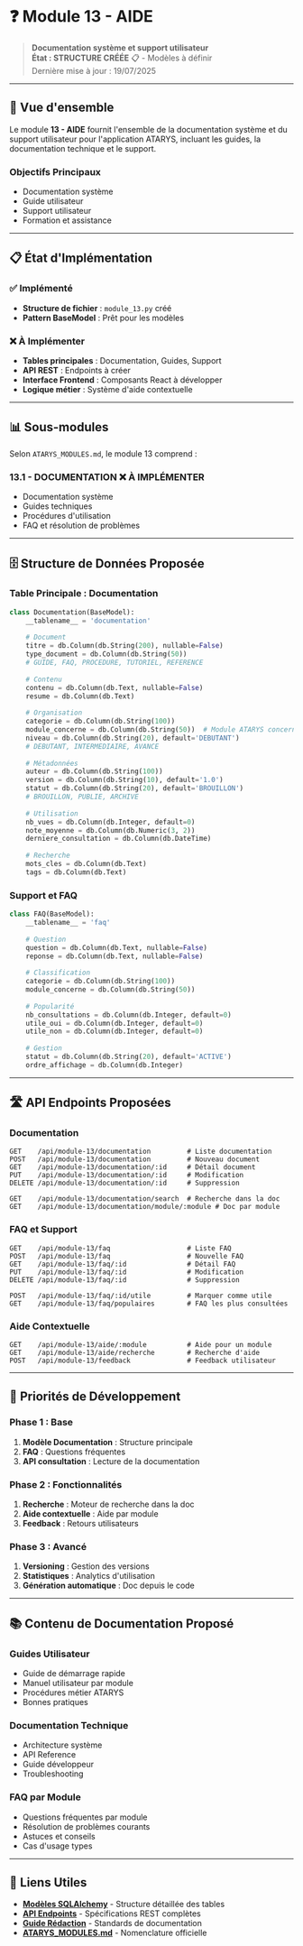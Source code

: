 # ❓ Module 13 - AIDE

> **Documentation système et support utilisateur**  
> **État : STRUCTURE CRÉÉE** 📋 - Modèles à définir  
> Dernière mise à jour : 19/07/2025

---

## 🎯 Vue d'ensemble

Le module **13 - AIDE** fournit l'ensemble de la documentation système et du support utilisateur pour l'application ATARYS, incluant les guides, la documentation technique et le support.

### **Objectifs Principaux**
- Documentation système
- Guide utilisateur
- Support utilisateur
- Formation et assistance

---

## 📋 État d'Implémentation

### **✅ Implémenté**
- **Structure de fichier** : `module_13.py` créé
- **Pattern BaseModel** : Prêt pour les modèles

### **❌ À Implémenter**
- **Tables principales** : Documentation, Guides, Support
- **API REST** : Endpoints à créer
- **Interface Frontend** : Composants React à développer
- **Logique métier** : Système d'aide contextuelle

---

## 📊 Sous-modules

Selon `ATARYS_MODULES.md`, le module 13 comprend :

### **13.1 - DOCUMENTATION** ❌ **À IMPLÉMENTER**
- Documentation système
- Guides techniques
- Procédures d'utilisation
- FAQ et résolution de problèmes

---

## 🗄️ Structure de Données Proposée

### **Table Principale : Documentation**
```python
class Documentation(BaseModel):
    __tablename__ = 'documentation'
    
    # Document
    titre = db.Column(db.String(200), nullable=False)
    type_document = db.Column(db.String(50))
    # GUIDE, FAQ, PROCEDURE, TUTORIEL, REFERENCE
    
    # Contenu
    contenu = db.Column(db.Text, nullable=False)
    resume = db.Column(db.Text)
    
    # Organisation
    categorie = db.Column(db.String(100))
    module_concerne = db.Column(db.String(50))  # Module ATARYS concerné
    niveau = db.Column(db.String(20), default='DEBUTANT')
    # DEBUTANT, INTERMEDIAIRE, AVANCE
    
    # Métadonnées
    auteur = db.Column(db.String(100))
    version = db.Column(db.String(10), default='1.0')
    statut = db.Column(db.String(20), default='BROUILLON')
    # BROUILLON, PUBLIE, ARCHIVE
    
    # Utilisation
    nb_vues = db.Column(db.Integer, default=0)
    note_moyenne = db.Column(db.Numeric(3, 2))
    derniere_consultation = db.Column(db.DateTime)
    
    # Recherche
    mots_cles = db.Column(db.Text)
    tags = db.Column(db.Text)
```

### **Support et FAQ**
```python
class FAQ(BaseModel):
    __tablename__ = 'faq'
    
    # Question
    question = db.Column(db.Text, nullable=False)
    reponse = db.Column(db.Text, nullable=False)
    
    # Classification
    categorie = db.Column(db.String(100))
    module_concerne = db.Column(db.String(50))
    
    # Popularité
    nb_consultations = db.Column(db.Integer, default=0)
    utile_oui = db.Column(db.Integer, default=0)
    utile_non = db.Column(db.Integer, default=0)
    
    # Gestion
    statut = db.Column(db.String(20), default='ACTIVE')
    ordre_affichage = db.Column(db.Integer)
```

---

## 🛣️ API Endpoints Proposées

### **Documentation**
```http
GET    /api/module-13/documentation         # Liste documentation
POST   /api/module-13/documentation         # Nouveau document
GET    /api/module-13/documentation/:id     # Détail document
PUT    /api/module-13/documentation/:id     # Modification
DELETE /api/module-13/documentation/:id     # Suppression

GET    /api/module-13/documentation/search  # Recherche dans la doc
GET    /api/module-13/documentation/module/:module # Doc par module
```

### **FAQ et Support**
```http
GET    /api/module-13/faq                   # Liste FAQ
POST   /api/module-13/faq                   # Nouvelle FAQ
GET    /api/module-13/faq/:id               # Détail FAQ
PUT    /api/module-13/faq/:id               # Modification
DELETE /api/module-13/faq/:id               # Suppression

POST   /api/module-13/faq/:id/utile         # Marquer comme utile
GET    /api/module-13/faq/populaires        # FAQ les plus consultées
```

### **Aide Contextuelle**
```http
GET    /api/module-13/aide/:module          # Aide pour un module
GET    /api/module-13/aide/recherche        # Recherche d'aide
POST   /api/module-13/feedback              # Feedback utilisateur
```

---

## 🎯 Priorités de Développement

### **Phase 1 : Base**
1. **Modèle Documentation** : Structure principale
2. **FAQ** : Questions fréquentes
3. **API consultation** : Lecture de la documentation

### **Phase 2 : Fonctionnalités**
1. **Recherche** : Moteur de recherche dans la doc
2. **Aide contextuelle** : Aide par module
3. **Feedback** : Retours utilisateurs

### **Phase 3 : Avancé**
1. **Versioning** : Gestion des versions
2. **Statistiques** : Analytics d'utilisation
3. **Génération automatique** : Doc depuis le code

---

## 📚 Contenu de Documentation Proposé

### **Guides Utilisateur**
- Guide de démarrage rapide
- Manuel utilisateur par module
- Procédures métier ATARYS
- Bonnes pratiques

### **Documentation Technique**
- Architecture système
- API Reference
- Guide développeur
- Troubleshooting

### **FAQ par Module**
- Questions fréquentes par module
- Résolution de problèmes courants
- Astuces et conseils
- Cas d'usage types

---

## 🔗 Liens Utiles

- **[Modèles SQLAlchemy](./database-schema.md)** - Structure détaillée des tables
- **[API Endpoints](./api-endpoints.md)** - Spécifications REST complètes
- **[Guide Rédaction](./guide-redaction.md)** - Standards de documentation
- **[ATARYS_MODULES.md](../../00-overview/ATARYS_MODULES.md)** - Nomenclature officielle
